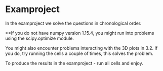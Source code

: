 # Examproject

In the examproject we solve the questions in chronological order.

**If you do not have numpy version 1.15.4, you might run into problems using the scipy.optimize module.

You might also encounter problems interacting with the 3D plots in 3.2. 
If you do, try running the cells a couple of times, this solves the problem.

To produce the results in the examproject - run all cells and enjoy.
